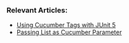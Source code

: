 ### Relevant Articles:

- [Using Cucumber Tags with JUnit 5](https://www.baeldung.com/junit-cucumber-tags)
- [Passing List as Cucumber Parameter](https://www.baeldung.com/java-cucumber-pass-list-param-testing)
